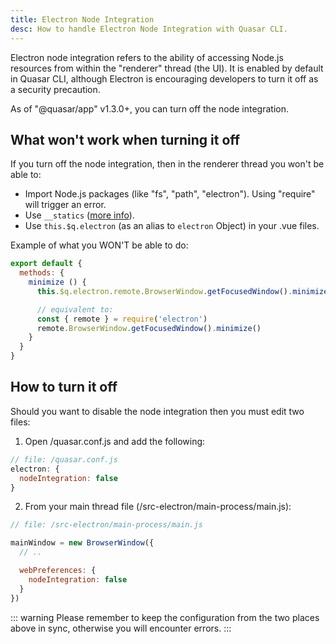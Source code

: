 ```yaml
---
title: Electron Node Integration
desc: How to handle Electron Node Integration with Quasar CLI.
---
```


Electron node integration refers to the ability of accessing Node.js resources from within the "renderer" thread (the UI). It is enabled by default in Quasar CLI, although Electron is encouraging developers to turn it off as a security precaution.

As of "@quasar/app" v1.3.0+, you can turn off the node integration.

## What won't work when turning it off
If you turn off the node integration, then in the renderer thread you won't be able to:

* Import Node.js packages (like "fs", "path", "electron"). Using "require" will trigger an error.
* Use `__statics` ([more info](/quasar-cli/developing-electron-apps/electron-static-assets)).
* Use `this.$q.electron` (as an alias to `electron` Object) in your .vue files.

Example of what you WON'T be able to do:

```js
export default {
  methods: {
    minimize () {
      this.$q.electron.remote.BrowserWindow.getFocusedWindow().minimize()

      // equivalent to:
      const { remote } = require('electron')
      remote.BrowserWindow.getFocusedWindow().minimize()
    }
  }
}
```

## How to turn it off
Should you want to disable the node integration then you must edit two files:

1. Open /quasar.conf.js and add the following:

```js
// file: /quasar.conf.js
electron: {
  nodeIntegration: false
}
```

2. From your main thread file (/src-electron/main-process/main.js):

```js
// file: /src-electron/main-process/main.js

mainWindow = new BrowserWindow({
  // ..

  webPreferences: {
    nodeIntegration: false
  }
})
```

::: warning
Please remember to keep the configuration from the two places above in sync, otherwise you will encounter errors.
:::
